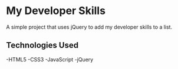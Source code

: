 # My Developer Skills 

A simple project that uses jQuery to add my developer skills to a list.

## Technologies Used 
-HTML5
-CSS3
-JavaScript
-jQuery

